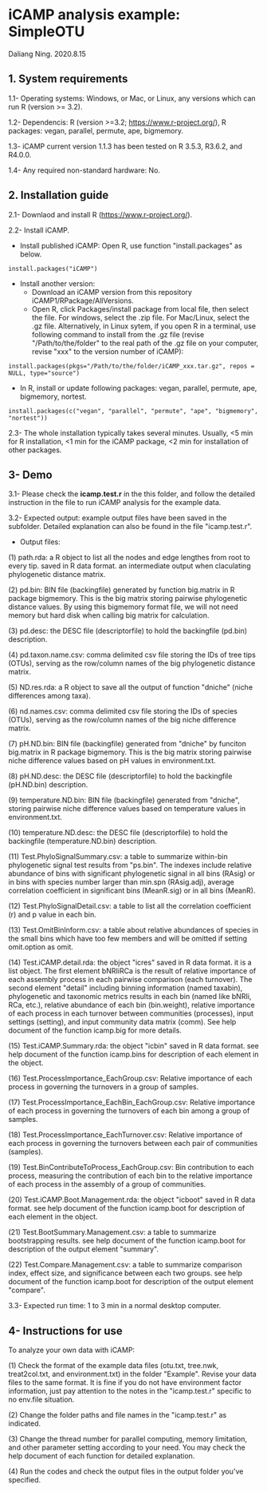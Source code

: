 # iCAMP analysis example: SimpleOTU
Daliang Ning. 2020.8.15

## 1. System requirements

1.1- Operating systems: Windows, or Mac, or Linux, any versions which can run R (version >= 3.2).

1.2- Dependencis: R (version >=3.2; https://www.r-project.org/), R packages: vegan, parallel, permute, ape, bigmemory.

1.3- iCAMP current version 1.1.3 has been tested on R 3.5.3, R3.6.2, and R4.0.0. 

1.4- Any required non-standard hardware: No.

## 2. Installation guide

2.1- Downlaod and install R (https://www.r-project.org/).

2.2- Install iCAMP.

- Install published iCAMP: Open R, use function "install.packages" as below.
```
install.packages("iCAMP")
```

- Install another version:
  - Download an iCAMP version from this repository iCAMP1/RPackage/AllVersions.
  - Open R, click Packages/install package from local file, then select the file. For windows, select the .zip file. For Mac/Linux, select the .gz file.
  Alternatively, in Linux sytem, if you open R in a terminal, use following command to install from the .gz file (revise "/Path/to/the/folder" to the real path of the .gz file on your computer, revise "xxx" to the version number of iCAMP):
```
install.packages(pkgs="/Path/to/the/folder/iCAMP_xxx.tar.gz", repos = NULL, type="source")
```
  - In R, install or update following packages: vegan, parallel, permute, ape, bigmemory, nortest.
```
install.packages(c("vegan", "parallel", "permute", "ape", "bigmemory", "nortest"))
```
2.3- The whole installation typically takes several minutes. Usually, <5 min for R installation, <1 min for the iCAMP package, <2 min for installation of other packages.

## 3- Demo
3.1- Please check the **icamp.test.r** in the this folder, and follow the detailed instruction in the file to run iCAMP analysis for the example data.

3.2- Expected output: example output files have been saved in the subfolder. Detailed explanation can also be found in the file "icamp.test.r".
- Output files:

(1) path.rda: a R object to list all the nodes and  edge lengthes from root to every tip. saved in R data format. an intermediate output when claculating phylogenetic distance matrix.

(2) pd.bin: BIN file (backingfile) generated by function big.matrix in R package bigmemory. This is the big matrix storing pairwise phylogenetic distance values. By using this bigmemory format file, we will not need memory but hard disk when calling big matrix for calculation.

(3) pd.desc: the DESC file (descriptorfile) to hold the backingfile (pd.bin) description.

(4) pd.taxon.name.csv: comma delimited csv file storing the IDs of tree tips (OTUs), serving as the row/column names of the big phylogenetic distance matrix.

(5) ND.res.rda: a R object to save all the output of function "dniche" (niche differences among taxa). 

(6) nd.names.csv: comma delimited csv file storing the IDs of species (OTUs), serving as the row/column names of the big niche difference matrix.

(7) pH.ND.bin: BIN file (backingfile) generated from "dniche" by funciton big.matrix in R package bigmemory. This is the big matrix storing pairwise niche difference values based on pH values in environment.txt.

(8) pH.ND.desc: the DESC file (descriptorfile) to hold the backingfile (pH.ND.bin) description.

(9) temperature.ND.bin: BIN file (backingfile) generated from "dniche", storing pairwise niche difference values based on temperature values in environment.txt.

(10) temperature.ND.desc: the DESC file (descriptorfile) to hold the backingfile (temperature.ND.bin) description.

(11) Test.PhyloSignalSummary.csv: a table to summarize within-bin phylogenetic signal test results from "ps.bin". The indexes include relative abundance of bins with significant phylogenetic signal in all bins (RAsig) or in bins with species number larger than min.spn (RAsig.adj), average correlation coefficient in significant bins (MeanR.sig) or in all bins (MeanR).

(12) Test.PhyloSignalDetail.csv: a table to list all the correlation coefficient (r) and p value in each bin.

(13) Test.OmitBinInform.csv: a table about relative abundances of species in the small bins which have too few members and will be omitted if setting omit.option as omit.

(14) Test.iCAMP.detail.rda: the object "icres" saved in R data format. it is a list object. The first element bNRIiRCa is the result of relative importance of each assembly process in each pairwise comparison (each turnover). The second element "detail" including binning information (named taxabin), phylogenetic and taxonomic metrics results in each bin (named like bNRIi, RCa, etc.), relative abundance of each bin (bin.weight), relative importance of each process in each turnover between communities (processes), input settings (setting), and input community data matrix (comm). See help document of the function icamp.big for more details.

(15) Test.iCAMP.Summary.rda: the object "icbin" saved in R data format. see help document of the function icamp.bins for description of each element in the object.

(16) Test.ProcessImportance_EachGroup.csv: Relative importance of each process in governing the turnovers in a group of samples.

(17) Test.ProcessImportance_EachBin_EachGroup.csv: Relative importance of each process in governing the turnovers of each bin among a group of samples.

(18) Test.ProcessImportance_EachTurnover.csv: Relative importance of each process in governing the turnovers between each pair of communities (samples).

(19) Test.BinContributeToProcess_EachGroup.csv: Bin contribution to each process, measuring the contribution of each bin to the relative importance of each process in the assembly of a group of communities.

(20) Test.iCAMP.Boot.Management.rda: the object "icboot" saved in R data format. see help document of the function icamp.boot for description of each element in the object.

(21) Test.BootSummary.Management.csv: a table to summarize bootstrapping results. see help document of the function icamp.boot for description of the output element "summary".

(22) Test.Compare.Management.csv: a table to summarize comparison index, effect size, and significance between each two groups. see help document of the function icamp.boot for description of the output element "compare".

3.3- Expected run time: 1 to 3 min in a normal desktop computer.

## 4- Instructions for use
To analyze your own data with iCAMP:

(1) Check the format of the example data files (otu.txt, tree.nwk, treat2col.txt, and environment.txt) in the folder "Example". Revise your data files to the same format. It is fine if you do not have environment factor information, just pay attention to the notes in the "icamp.test.r" specific to no env.file situation.

(2) Change the folder paths and file names in the "icamp.test.r" as indicated. 

(3) Change the thread number for parallel computing, memory limitation, and other parameter setting according to your need. You may check the help document of each function for detailed explanation.

(4) Run the codes and check the output files in the output folder you've specified.

